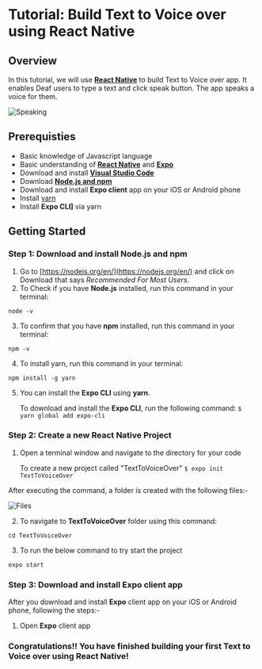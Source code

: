 # Tutorial: Build Text to Voice over using React Native

## Overview
In this tutorial, we will use [**React Native**](https://reactnative.dev/) to build Text to Voice over app. It enables Deaf users to type a text and click speak button. The app speaks a voice for them.

![Speaking]()

## Prerequisties
* Basic knowledge of Javascript language
* Basic understanding of [**React Native**](https://reactnative.dev/) and [**Expo**](https://expo.io)
* Download and install [**Visual Studio Code**](https://code.visualstudio.com/)
* Download [**Node.js and npm**](https://nodejs.org/en/)
* Download and install **Expo client** app on your iOS or Android phone
* Install [yarn](https://yarnpkg.com/getting-started/install)
* Install **Expo CLI]** via yarn

## Getting Started

### Step 1: Download and install Node.js and npm
1. Go to [https://nodejs.org/en/](https://nodejs.org/en/) and click on Download that says *Recommended For Most Users*.
2. To Check if you have **Node.js** installed, run this command in your terminal:
```
node -v
```
3. To confirm that you have **npm** installed, run this command in your terminal:
```
npm -v
```
4. To install yarn, run this command in your terminal:
```
npm install -g yarn
```
5. You can install the **Expo CLI** using **yarn**. 

    To download and install the **Expo CLI**, run the following command: `$ yarn global add expo-cli`

### Step 2: Create a new React Native Project

1. Open a terminal window and navigate to the directory for your code

	To create a new project called "TextToVoiceOver" `$ expo init TextToVoiceOver`
  
  After executing the command, a folder is created with the following files:- 
  
  ![Files]()
        
2. To navigate to **TextToVoiceOver** folder using this command:

`cd TextToVoiceOver`

3. To run the below command to try start the project

`expo start`

### Step 3: Download and install Expo client app

After you download and install **Expo** client app on your iOS or Android phone, following the steps:-

1. Open **Expo** client app

	
### Congratulations!! You have finished building your first Text to Voice over using React Native!
